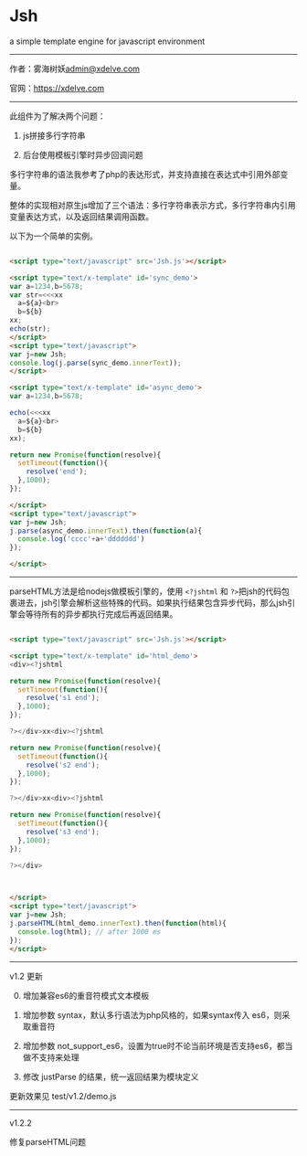 # Jsh
a simple template engine for javascript environment

---

作者：雾海树妖<admin@xdelve.com>

官网：https://xdelve.com

---

此组件为了解决两个问题：

1. js拼接多行字符串

2. 后台使用模板引擎时异步回调问题


多行字符串的语法我参考了php的表达形式，并支持直接在表达式中引用外部变量。

整体的实现相对原生js增加了三个语法：多行字符串表示方式，多行字符串内引用变量表达方式，以及返回结果调用函数。

以下为一个简单的实例。

```html

<script type="text/javascript" src='Jsh.js'></script>

<script type="text/x-template" id='sync_demo'>
var a=1234,b=5678;
var str=<<<xx
  a=${a}<br>
  b=${b}
xx;
echo(str);
</script>
<script type="text/javascript">
var j=new Jsh;
console.log(j.parse(sync_demo.innerText));
</script>

<script type="text/x-template" id='async_demo'>
var a=1234,b=5678;

echo(<<<xx
  a=${a}<br>
  b=${b}
xx);

return new Promise(function(resolve){
  setTimeout(function(){
    resolve('end');
  },1000);
});

</script>
<script type="text/javascript">
var j=new Jsh;
j.parse(async_demo.innerText).then(function(a){
  console.log('cccc'+a+'ddddddd')
});

</script>

```

---

parseHTML方法是给nodejs做模板引擎的，使用 `<?jshtml` 和 `?>`把jsh的代码包裹进去，jsh引擎会解析这些特殊的代码。如果执行结果包含异步代码，那么jsh引擎会等待所有的异步都执行完成后再返回结果。

```html

<script type="text/javascript" src='Jsh.js'></script>

<script type="text/x-template" id='html_demo'>
<div><?jshtml 

return new Promise(function(resolve){
  setTimeout(function(){
    resolve('s1 end');
  },1000);
});

?></div>xx<div><?jshtml 

return new Promise(function(resolve){
  setTimeout(function(){
    resolve('s2 end');
  },1000);
});

?></div>xx<div><?jshtml 

return new Promise(function(resolve){
  setTimeout(function(){
    resolve('s3 end');
  },1000);
});

?></div>



</script>
<script type="text/javascript">
var j=new Jsh;
j.parseHTML(html_demo.innerText).then(function(html){
  console.log(html); // after 1000 ms 
});
</script>


```


---

v1.2 更新

0. 增加兼容es6的重音符模式文本模板

0. 增加参数 syntax，默认多行语法为php风格的，如果syntax传入 es6，则采取重音符

0. 增加参数 not_support_es6，设置为true时不论当前环境是否支持es6，都当做不支持来处理

0. 修改 justParse 的结果，统一返回结果为模块定义

更新效果见 test/v1.2/demo.js

---

v1.2.2

修复parseHTML问题
